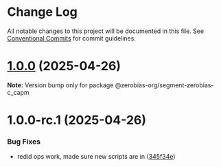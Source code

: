 # Change Log

All notable changes to this project will be documented in this file.
See [Conventional Commits](https://conventionalcommits.org) for commit guidelines.

# [1.0.0](https://github.com/zerobias-org/segment/compare/@zerobias-org/segment-zerobias-c_capm@1.0.0-rc.1...@zerobias-org/segment-zerobias-c_capm@1.0.0) (2025-04-26)

**Note:** Version bump only for package @zerobias-org/segment-zerobias-c_capm





# 1.0.0-rc.1 (2025-04-26)


### Bug Fixes

* redid ops work, made sure new scripts are in ([345f34e](https://github.com/zerobias-org/segment/commit/345f34ec926029dc141943b3e321676adb4a2888))
